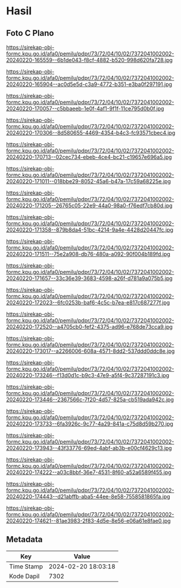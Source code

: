 # Hasil

## Foto C Plano

https://sirekap-obj-formc.kpu.go.id/afa0/pemilu/pdpr/73/72/04/10/02/7372041002002-20240220-165559--6b1de043-f8cf-4882-b520-998d620fa728.jpg

https://sirekap-obj-formc.kpu.go.id/afa0/pemilu/pdpr/73/72/04/10/02/7372041002002-20240220-165904--ac0d5e5d-c3a9-4772-b351-e3ba0f297191.jpg

https://sirekap-obj-formc.kpu.go.id/afa0/pemilu/pdpr/73/72/04/10/02/7372041002002-20240220-170057--c5bbaeeb-1e0f-4af1-9f1f-11ce795d0b0f.jpg

https://sirekap-obj-formc.kpu.go.id/afa0/pemilu/pdpr/73/72/04/10/02/7372041002002-20240220-170306--8d580655-4469-4354-b4c3-fc93571cbec4.jpg

https://sirekap-obj-formc.kpu.go.id/afa0/pemilu/pdpr/73/72/04/10/02/7372041002002-20240220-170713--02cec734-ebeb-4ce4-bc21-c19657e696a5.jpg

https://sirekap-obj-formc.kpu.go.id/afa0/pemilu/pdpr/73/72/04/10/02/7372041002002-20240220-171011--018bbe29-8052-45a6-b47a-17c59a68225e.jpg

https://sirekap-obj-formc.kpu.go.id/afa0/pemilu/pdpr/73/72/04/10/02/7372041002002-20240220-171205--26765c05-22e9-44a0-98a0-f76edf7cb80d.jpg

https://sirekap-obj-formc.kpu.go.id/afa0/pemilu/pdpr/73/72/04/10/02/7372041002002-20240220-171358--879b8da4-51bc-4214-9a4e-4428d20447fc.jpg

https://sirekap-obj-formc.kpu.go.id/afa0/pemilu/pdpr/73/72/04/10/02/7372041002002-20240220-171511--75e2a908-db76-480a-a092-90f004b189fd.jpg

https://sirekap-obj-formc.kpu.go.id/afa0/pemilu/pdpr/73/72/04/10/02/7372041002002-20240220-171657--33c36e39-3683-4598-a26f-d781a9a075b5.jpg

https://sirekap-obj-formc.kpu.go.id/afa0/pemilu/pdpr/73/72/04/10/02/7372041002002-20240220-172023--6fc0253b-baf6-4c5c-b7ea-e817c687277f.jpg

https://sirekap-obj-formc.kpu.go.id/afa0/pemilu/pdpr/73/72/04/10/02/7372041002002-20240220-172520--a4705cb0-fef2-4375-ad96-e768de73cca9.jpg

https://sirekap-obj-formc.kpu.go.id/afa0/pemilu/pdpr/73/72/04/10/02/7372041002002-20240220-173017--a2266006-608a-4571-8dd2-537ddd0ddc8e.jpg

https://sirekap-obj-formc.kpu.go.id/afa0/pemilu/pdpr/73/72/04/10/02/7372041002002-20240220-173246--f13d0d1c-b9c3-47e9-a5f4-9c37287191c3.jpg

https://sirekap-obj-formc.kpu.go.id/afa0/pemilu/pdpr/73/72/04/10/02/7372041002002-20240220-173446--2367566c-7f20-4d57-825a-cb519ada942c.jpg

https://sirekap-obj-formc.kpu.go.id/afa0/pemilu/pdpr/73/72/04/10/02/7372041002002-20240220-173733--6fa3926c-9c77-4a29-841a-c75d8d59b270.jpg

https://sirekap-obj-formc.kpu.go.id/afa0/pemilu/pdpr/73/72/04/10/02/7372041002002-20240220-173943--43f33776-69ed-4abf-ab3b-e00cf4629c13.jpg

https://sirekap-obj-formc.kpu.go.id/afa0/pemilu/pdpr/73/72/04/10/02/7372041002002-20240220-174222--a03c8bbf-36e7-4531-8f60-a52a6589f455.jpg

https://sirekap-obj-formc.kpu.go.id/afa0/pemilu/pdpr/73/72/04/10/02/7372041002002-20240220-174443--d21abffb-aba5-44ee-8e58-7558581865fa.jpg

https://sirekap-obj-formc.kpu.go.id/afa0/pemilu/pdpr/73/72/04/10/02/7372041002002-20240220-174621--81ae3983-2f83-4d5e-8e56-e06a61e8fae0.jpg


## Metadata

| Key        | Value               |
| ---------- | ------------------- |
| Time Stamp | 2024-02-20 18:03:18 |
| Kode Dapil | 7302                |



